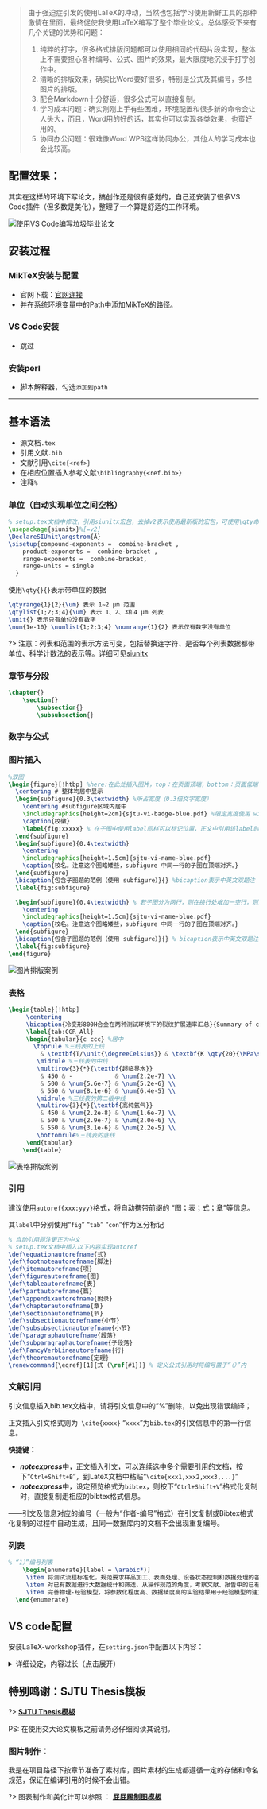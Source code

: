 > 由于强迫症引发的使用LaTeX的冲动，当然也包括学习使用新鲜工具的那种激情在里面，最终促使我使用LaTeX编写了整个毕业论文。总体感受下来有几个关键的优势和问题：
>
> 1. 纯粹的打字，很多格式排版问题都可以使用相同的代码片段实现，整体上不需要担心各种编号、公式、图片的效果，最大限度地沉浸于打字创作中。
> 2. 清晰的排版效果，确实比Word要好很多，特别是公式及其编号，多栏图片的排版。
> 3. 配合Markdown十分舒适，很多公式可以直接复制。
> 4. 学习成本问题：确实刚刚上手有些困难，环境配置和很多新的命令会让人头大，而且，Word用的好的话，其实也可以实现各类效果，也蛮好用的。
> 5. 协同办公问题：很难像Word WPS这样协同办公，其他人的学习成本也会比较高。

## **配置效果：**

其实在这样的环境下写论文，搞创作还是很有感觉的，自己还安装了很多VS Code插件（但多数是美化），整理了一个算是舒适的工作环境。

![使用VS Code编写垃圾毕业论文](图803配置页面.png)

## 安装过程

### **MikTeX安装与配置**

* 官网下载：[官网连接](https://miktex.org/download)
* 并在系统环境变量中的Path中添加MikTeX的路径。

### VS Code安装
* 跳过

### 安装perl

* 脚本解释器，勾选`添加到path`

---

## 基本语法

* 源文档`.tex`
* 引用文献`.bib`
* 文献引用`\cite{<ref>}`
* 在相应位置插入参考文献`\bibliography{<ref.bib>}`
* 注释`%`

### 单位（自动实现单位之间空格）

```LaTeX
% setup.tex文档中修改，引用siunitx宏包，去掉v2表示使用最新版的宏包，可使用\qty命令。
\usepackage{siunitx}%[=v2]
\DeclareSIUnit\angstrom{Å}
\sisetup{compound-exponents =  combine-bracket ,
    product-exponents =  combine-bracket ,
    range-exponents =  combine-bracket,
    range-units = single
  }
```

使用`\qty{}{}`表示带单位的数据

```LaTeX
\qtyrange{1}{2}{\um} 表示 1~2 μm 范围
\qtylist{1;2;3;4}{\um} 表示 1、2、3和4 μm 列表
\unit{} 表示只有单位没有数字
\num{1e-10} \numlist{1;2;3;4} \numrange{1}{2} 表示仅有数字没有单位
```

?> 注意：列表和范围的表示方法可变，包括替换连字符、是否每个列表数据都带单位、科学计数法的表示等。详细可见[siunitx](https://ctan.org/pkg/siunitx)

### **章节与分段**

```LaTeX
\chapter{}
    \section{}
        \subsection{}
        \subsubsection{}
```

### **数字与公式**

### **图片插入**

```LaTeX
%双图
\begin{figure}[!htbp] %here:在此处插入图片，top：在页面顶端，bottom：页面低端，p：浮动——即单图或多图连续占据整张页面。
  \centering # 整体均居中显示
  \begin{subfigure}{0.3\textwidth} %所占宽度（0.3倍文字宽度）
    \centering #subfigure区域内居中
    \includegraphics[height=2cm]{sjtu-vi-badge-blue.pdf} %限定宽度使用 width
    \caption{校徽}
    \label{fig:xxxxx} % 在子图中使用label同样可以标记位置，正文中引用该label时显示 “图 x - x a” 字样。
  \end{subfigure}
  \begin{subfigure}{0.4\textwidth}
    \centering
    \includegraphics[height=1.5cm]{sjtu-vi-name-blue.pdf}
    \caption{校名。注意这个图略矮些，subfigure 中同一行的子图在顶端对齐。}
  \end{subfigure}
  \bicaption{包含子图题的范例（使用 subfigure）}{} %bicaption表示中英文双题注
  \label{fig:subfigure}

  \begin{subfigure}{0.4\textwidth} % 若子图分为两行，则在换行处增加一空行，则编译后自动换行
    \centering
    \includegraphics[height=1.5cm]{sjtu-vi-name-blue.pdf}
    \caption{校名。注意这个图略矮些，subfigure 中同一行的子图在顶端对齐。}
  \end{subfigure}
  \bicaption{包含子图题的范例（使用 subfigure）}{} % bicaption表示中英文双题注
  \label{fig:subfigure}
\end{figure}
```
![图片排版案例](图803图片排版案例.png)

### **表格**

```LaTeX
\begin{table}[!htbp]
     \centering
     \bicaption{冷变形800H合金在两种测试环境下的裂纹扩展速率汇总}{Summary of crack growth rates of cold worked Alloy 800H under two test conditions}
     \label{tab:CGR_All}
     \begin{tabular}{c ccc} %居中
       \toprule %三线表的上线
         & \textbf{T/\unit{\degreeCelsius}} & \textbf{K \qty{20}{\MPa\sqrt{m}}} & \textbf{K \qty{25}{\MPa\sqrt{m}}}  \\
        \midrule %三线表的中线
        \multirow{3}{*}{\textbf{超临界水}}
         & 450 & -            & \num{2.2e-7} \\
         & 500 & \num{5.6e-7} & \num{5.2e-6} \\
         & 550 & \num{8.1e-6} & \num{6.4e-5} \\
        \midrule %三线表的第二根中线
        \multirow{3}{*}{\textbf{高纯氩气}}
         & 450 & \num{2.2e-8} & \num{1.6e-7} \\
         & 500 & \num{2.9e-7} & \num{2.0e-6} \\
         & 550 & \num{3.1e-6} & \num{2.2e-5} \\
        \bottomrule%三线表的底线
     \end{tabular}
    \end{table}
```
![表格排版案例](图803表格排版案例.png)

### **引用**

建议使用`autoref{xxx:yyy}`格式，将自动携带前缀的 “图；表；式；章”等信息。

其`label`中分别使用“`fig`” “`tab`” “`con`”作为区分标记

```LaTeX
% 自动引用题注更正为中文
% setup.tex文档中插入以下内容实现autoref
\def\equationautorefname{式}
\def\footnoteautorefname{脚注}
\def\itemautorefname{项}
\def\figureautorefname{图}
\def\tableautorefname{表}
\def\partautorefname{篇}
\def\appendixautorefname{附录}
\def\chapterautorefname{章}
\def\sectionautorefname{节}
\def\subsectionautorefname{小节}
\def\subsubsectionautorefname{小节}
\def\paragraphautorefname{段落}
\def\subparagraphautorefname{子段落}
\def\FancyVerbLineautorefname{行}
\def\theoremautorefname{定理}
\renewcommand{\eqref}[1]{式 (\ref{#1})} % 定义公式引用时将编号置于“（）”内
```

### **文献引用**

引文信息插入bib.tex文档中，请将引文信息中的“%”删除，以免出现错误编译；

正文插入引文格式则为` \cite{xxxx}` “`xxxx`”为`bib.tex`的引文信息中的第一行信息。

**快捷键：**

* ***noteexpress***中，正文插入引文，可以连续选中多个需要引用的文档，按下“`Ctrl+Shift+B`”，到LateX文档中粘贴“`\cite{xxx1,xxx2,xxx3,...}`”
* ***noteexpress***中，设定预览格式为`bibtex`，则按下“`Ctrl+Shift+V`”格式化复制时，直接复制走相应的bibtex格式信息。

——引文及信息对应的编号（一般为“作者-编号”格式）在引文复制或Bibtex格式化复制的过程中自动生成，且同一数据库内的文档不会出现重复编号。

### **列表**

```LaTeX
% “1）”编号列表
    \begin{enumerate}[label = \arabic*)]
     \item 将测试流程标准化，规范要求样品加工、表面处理、设备状态控制和数据处理的各个流程，将实验过程中存在显著影响但常被忽略的因素进行量化和记录；
     \item 对已有数据进行大数据统计和筛选，从操作规范的角度，考察文献、报告中的已有数据，根据操作与数据记录、增重/失重结果和微观组织表征三个方面的契合程度，划分已有数据的质量和可靠性的高低；
     \item 完善物理-经验模型，将参数化程度高、数据精度高的实验结果用于经验模型的建立，和物理参数的推导，并借助物理模型对已有的数据进行筛选。最终构建半物理半经验模型和可靠的实验数据集，从而实现对腐蚀行为的高精度预测。
  \end{enumerate}
```

## **VS code配置**

安装LaTeX-workshop插件，在`setting.json`中配置以下内容：
<details>
<summary>详细设定，内容过长（点击展开）</summary>

```json
{
	"editor.fontSize": 20,
	"latex-workshop.latex.clean.fileTypes": [
		"*.aux",
        "*.bbl",
        "*.blg",
        "*.idx",
        "*.ind",
        "*.lof",
        "*.lot",
        "*.out",
        "*.toc",
        "*.acn",
        "*.acr",
        "*.alg",
        "*.glg",
        "*.glo",
        "*.gls",
        "*.ist",
        "*.fls",
        "*.log",
        "*.fdb_latexmk",
		"*.snm",
		"*.synctex(busy)",
		"*.synctex.gz(busy)",
		"*.nav",
		"*.vrb",
		"*.bcf",
		"*.xdv"
	],
	"latex-workshop.view.pdf.internal.synctex.keybinding": "double-click",
	"latex-workshop.showContextMenu": true,

	"editor.unicodeHighlight.allowedLocales": {
		"zh-hans": true,
		"zh-hant": true
	},
	"latex-workshop.latex.recipes": [
		{
			"name": "latexmk (xelatex)",
			"tools": [
				"xelatexmk"
			]
		}
	],
	"latex-workshop.latex.recipe.default": "lastUsed",
	"latex-workshop.latex.tools": [
		{
			"name": "xelatexmk",
			"command": "latexmk",
			"args": [
				"-synctex=1",
				"-interaction=nonstopmode",
				"-file-line-error",
				"-xelatex",
				"-outdir=%OUTDIR%",
				"%DOC%"
			],
			"env": {}
		},
		{
			"name": "latexmk",
			"command": "latexmk",
			"args": [
				"-synctex=1",
				"-interaction=nonstopmode",
				"-file-line-error",
				"-pdf",
				"-outdir=%OUTDIR%",
				"%DOC%"
			],
			"env": {}
		},
		{
			"name": "lualatexmk",
			"command": "latexmk",
			"args": [
				"-synctex=1",
				"-interaction=nonstopmode",
				"-file-line-error",
				"-lualatex",
				"-outdir=%OUTDIR%",
				"%DOC%"
			],
			"env": {}
		},
		{
			"name": "latexmk_rconly",
			"command": "latexmk",
			"args": [
				"%DOC%"
			],
			"env": {}
		},
		{
			"name": "pdflatex",
			"command": "pdflatex",
			"args": [
				"-synctex=1",
				"-interaction=nonstopmode",
				"-file-line-error",
				"%DOC%"
			],
			"env": {}
		},
		{
			"name": "bibtex",
			"command": "bibtex",
			"args": [
				"%DOCFILE%"
			],
			"env": {}
		},
		{
			"name": "rnw2tex",
			"command": "Rscript",
			"args": [
				"-e",
				"knitr::opts_knit$set(concordance = TRUE); knitr::knit('%DOCFILE_EXT%')"
			],
			"env": {}
		},
		{
			"name": "jnw2tex",
			"command": "julia",
			"args": [
				"-e",
				"using Weave; weave(\"%DOC_EXT%\", doctype=\"tex\")"
			],
			"env": {}
		},
		{
			"name": "jnw2texminted",
			"command": "julia",
			"args": [
				"-e",
				"using Weave; weave(\"%DOC_EXT%\", doctype=\"texminted\")"
			],
			"env": {}
		},
		{
			"name": "pnw2tex",
			"command": "pweave",
			"args": [
				"-f",
				"tex",
				"%DOC_EXT%"
			],
			"env": {}
		},
		{
			"name": "pnw2texminted",
			"command": "pweave",
			"args": [
				"-f",
				"texminted",
				"%DOC_EXT%"
			],
			"env": {}
		},
		{
			"name": "tectonic",
			"command": "tectonic",
			"args": [
				"--synctex",
				"--keep-logs",
				"%DOC%.tex"
			],
			"env": {}
		}
	],
	"latex-workshop.latex.autoClean.run": "onBuilt",
	"editor.suggest.showColors": false,
	"editor.suggest.showCustomcolors": false,
	"editor.wordWrap": "bounded",
	"workbench.editor.wrapTabs": true,
	"latex-utilities.countWord.docker.enabled": true,
	"latex-utilities.countWord.format": "${words} Words",
	"latex-utilities.formattedPaste.customTableDelimiter": "  ",
	"workbench.preferredHighContrastLightColorTheme": "Default Light+ Experimental",
	"workbench.editor.highlightModifiedTabs": true,
	"latex-wordcount.selectTimeOut": 2000,
	"latex-workshop.texcount.interval": 2000,
	"workbench.editor.decorations.colors": false,
	"workbench.localHistory.maxFileEntries": 20,
	"window.confirmBeforeClose": "keyboardOnly",
	"latex-workshop.latex.autoBuild.run": "never",
	"latex-workshop.view.outline.floats.enabled": false,
}
```
</details>

## 特别鸣谢：SJTU Thesis模板

?> [**SJTU Thesis模板**](https://github.com/sjtug/SJTUThesis)

PS: 在使用交大论文模板之前请务必仔细阅读其说明。

### 图片制作：
我是在项目路径下按章节准备了素材库，图片素材的生成都遵循一定的存储和命名规范，保证在编译引用的时候不会出错。

?> 图表制作和美化计可以参照 ：
<a href ="屁屁踢制图模板.potx" target="_blank">**屁屁踢制图模板**</a>